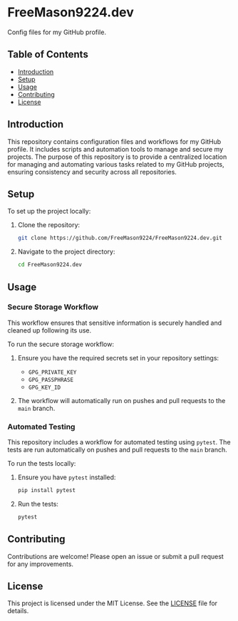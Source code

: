 # FreeMason9224.dev

Config files for my GitHub profile.

## Table of Contents
- [Introduction](#introduction)
- [Setup](#setup)
- [Usage](#usage)
- [Contributing](#contributing)
- [License](#license)

## Introduction
This repository contains configuration files and workflows for my GitHub profile. It includes scripts and automation tools to manage and secure my projects. The purpose of this repository is to provide a centralized location for managing and automating various tasks related to my GitHub projects, ensuring consistency and security across all repositories.

## Setup
To set up the project locally:
1. Clone the repository:
   ```sh
   git clone https://github.com/FreeMason9224/FreeMason9224.dev.git
   ```
2. Navigate to the project directory:
   ```sh
   cd FreeMason9224.dev
   ```

## Usage
### Secure Storage Workflow
This workflow ensures that sensitive information is securely handled and cleaned up following its use.

To run the secure storage workflow:
1. Ensure you have the required secrets set in your repository settings:
   - `GPG_PRIVATE_KEY`
   - `GPG_PASSPHRASE`
   - `GPG_KEY_ID`

2. The workflow will automatically run on pushes and pull requests to the `main` branch.

### Automated Testing
This repository includes a workflow for automated testing using `pytest`. The tests are run automatically on pushes and pull requests to the `main` branch.

To run the tests locally:
1. Ensure you have `pytest` installed:
   ```sh
   pip install pytest
   ```
2. Run the tests:
   ```sh
   pytest
   ```

## Contributing
Contributions are welcome! Please open an issue or submit a pull request for any improvements.

## License
This project is licensed under the MIT License. See the [LICENSE](LICENSE) file for details.
